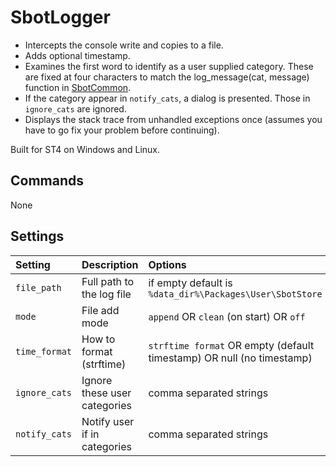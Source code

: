 # SbotLogger

- Intercepts the console write and copies to a file.
- Adds optional timestamp.
- Examines the first word to identify as a user supplied category. These are fixed at
  four characters to match the log_message(cat, message) function in [SbotCommon](https://github.com/cepthomas/SbotCommon).
- If the category appear in `notify_cats`, a dialog is presented. Those in `ignore_cats` are ignored.
- Displays the stack trace from unhandled exceptions once (assumes you have to go fix your problem before continuing).


Built for ST4 on Windows and Linux.

## Commands
None


## Settings
| Setting            | Description                     | Options   |
| :--------          | :-------                        | :------   |
| `file_path`        | Full path to the log file       | if empty default is `%data_dir%\Packages\User\SbotStore` |
| `mode`             | File add mode                   | `append` OR `clean` (on start) OR `off` |
| `time_format`      | How to format (strftime)        | `strftime format` OR empty (default timestamp) OR null (no timestamp) |
| `ignore_cats`      | Ignore these user categories    | comma separated strings |
| `notify_cats`      | Notify user if in categories    | comma separated strings |
